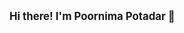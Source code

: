 <big>**Hi there! I'm Poornima Potadar 👋**</big>
<!---
PoornimaPotadar/PoornimaPotadar is a ✨ special ✨ repository because its `README.md` (this file) appears on your GitHub profile.
You can click the Preview link to take a look at your changes.
--->

